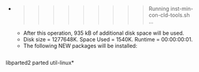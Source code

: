 * >>>>>>>>> Running inst-min-con-cld-tools.sh ...
  * After this operation, 935 kB of additional disk space will be used.
  * Disk size = 1277648K. Space Used = 1540K. Runtime = 00:00:00:01.
  * The following NEW packages will be installed:
  ```bash
libparted2 parted util-linux*
  ```
